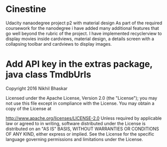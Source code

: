 # Cinestine
Udacity nanaodegree project p2 with material design
As part of the required coursework for the nanodegree i have added many additional features that go well beyond the rubric of the 
project. I have implemented recyclerview to display movies inside cardviews, material design, a details screen with a collapsing toolbar and cardviews to display images.

# Add API key in the extras package, java class TmdbUrls


Copyright 2016 Nikhil Bhaskar

Licensed under the Apache License, Version 2.0 (the "License"); you may not use this file except in compliance with the License. You may obtain a copy of the License at

http://www.apache.org/licenses/LICENSE-2.0
Unless required by applicable law or agreed to in writing, software distributed under the License is distributed on an "AS IS" BASIS, WITHOUT WARRANTIES OR CONDITIONS OF ANY KIND, either express or implied. See the License for the specific language governing permissions and limitations under the License.
